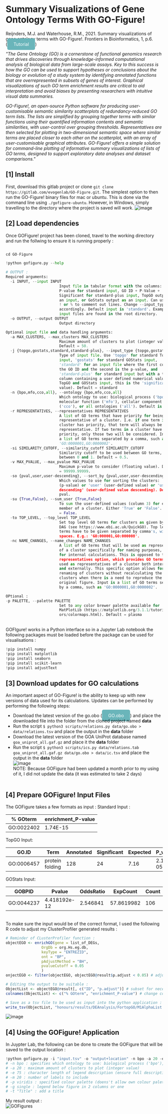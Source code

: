 # Summary Visualizations of Gene Ontology Terms With GO-Figure!
Reijnders, M.J. and Waterhouse, R.M., 2021. Summary visualizations of gene ontology terms with GO-Figure!. Frontiers in Bioinformatics, 1, p.6.
(<a href="https://gitlab.com/evogenlab/GO-Figure" style="background-color: #6ab5ba; color: white; padding: 10px 20px; border-radius: 5px; text-decoration: none;">Tutorial</a>)

_"The Gene Ontology (GO) is a cornerstone of functional genomics research that drives discoveries through knowledge-informed computational analysis of biological data from large-scale assays. Key to this success is how the GO can be used to support hypotheses or conclusions about the biology or evolution of a study system by identifying annotated functions that are overrepresented in subsets of genes of interest. Graphical visualizations of such GO term enrichment results are critical to aid interpretation and avoid biases by presenting researchers with intuitive visual data summaries._

_GO-Figure!, an open-source Python software for producing user-customisable semantic similarity scatterplots of redundancy-reduced GO term lists. The lists are simplified by grouping together terms with similar functions using their quantified information contents and semantic similarities, with user-control over grouping thresholds. Representatives are then selected for plotting in two-dimensional semantic space where similar terms are placed closer to each other on the scatterplot, with an array of user-customisable graphical attributes. GO-Figure! offers a simple solution for command-line plotting of informative summary visualizations of lists of GO terms, designed to support exploratory data analyses and dataset comparisons."_


## [1] Install
First, download this gitlab project or clone ```git clone https://gitlab.com/evogenlab/GO-Figure.git```. The simplest option to then run the GO-Figure! binary files for mac or ubuntu. This is done via the command line using ```./gofigure-ubuntu```. However, in Windows, simply travelling to the directory where the project is saved will work. 
![image](https://github.com/AlicenJoyHenning/honours_2023/assets/129797527/d4cb1f95-1e1e-4521-9cc3-16ba0c5b3c7a)


## [2] Load dependencies 
Once GOFigure! project has been cloned, travel to the working directory and run the follwing to ensure it is running properly : 
```python

cd GO-Figure

!python gofigure.py --help

# OUTPUT :
Required arguments:
  -i INPUT, --input INPUT
                        Input file in tabular format with the columns: GO ID +
                        P-value for standard input, GO ID + P-Value +
                        Significant for standard-plus input, TopGO output as
                        an input, or GoStats output as an input. Can use # or
                        ! or % to comment out lines. Change --input_type
                        accordingly. Default input is 'standard'. Example
                        input files are found in the root directory.
  -o OUTPUT, --output OUTPUT
                        Output directory

Optional input file and data handling arguments:
  -a MAX_CLUSTERS, --max_clusters MAX_CLUSTERS
                        Maximum amount of clusters to plot (integer value).
                        Default = 50.
  -j {topgo,gostats,standard,standard-plus}, --input_type {topgo,gostats,standard,standard-plus}
                        Type of input file. Use 'topgo' for standard TopGO
                        input, 'gostats' for standard GOStats input,
                        'standard' for an input file where the first column is
                        the GO ID and the second is the p-value, and
                        'standard-plus' for standard input but with a third
                        column containing a user defined numerical value (for
                        TopGO and GOStats input, this is the 'significant'
                        value). Default = standard
  -n {bpo,mfo,cco,all}, --ontology {bpo,mfo,cco,all}
                        Which ontology to use: biological process ('bpo'),
                        molecular function ('mfo'), cellular component
                        ('cco'), or all ontologies ('all'). Default is all.
  -r REPRESENTATIVES, --representatives REPRESENTATIVES
                        A list of GO terms that have priority for being a
                        representative of a cluster. I.e. if one term in a
                        cluster has priority, that term will always be the
                        representative. If two terms in a cluster have
                        priority, only those two will be considered. Input is
                        a list of GO terms separated by a comma, such as
                        'GO:0000001,GO:0000002'.
  -si SIMILARITY_CUTOFF, --similarity_cutoff SIMILARITY_CUTOFF
                        Similarity cutoff to be used between GO terms, a value
                        between 0 and 1. Default = 0.5.
  -v MAX_PVALUE, --max_pvalue MAX_PVALUE
                        Maximum p-value to consider (floating value). Default
                        = 99999.99999.
  -so {pval,user,user-descending}, --sort_by {pval,user,user-descending}
                        Which values to use for sorting the clusters: 'pval'
                        (p-value) or 'user' (user-defined value) or 'user-
                        descending' (user-defined value descending). Default =
                        pval.
  -su {True,False}, --sum_user {True,False}
                        To sum the user-defined values (column 3) for each
                        member of a cluster. Either 'True' or 'False'. Default
                        = False.
  -to TOP_LEVEL, --top_level TOP_LEVEL
                        Set top level GO terms for clusters as given by the GO
                        DAG (see https://www.ebi.ac.uk/QuickGO). Top level GO
                        terms have to be given separated by comma's, without
                        spaces. E.g.: 'GO:000001,GO:000008'.
  -nc NAME_CHANGES, --name_changes NAME_CHANGES
                        A list of GO terms that will be used as representative
                        of a cluster specifically for naming purposes, but not
                        for internal calculations. This is opposed to the'--
                        representatives option, which provides GO terms to be
                        used as representatives of a cluster both internally
                        and externally. This specific option allows for the
                        renaming of clusters without recalculating the
                        clusters when there is a need to reproduce the
                        original figure. Input is a list of GO terms separated
                        by a comma, such as 'GO:0000001,GO:0000002'.

OPtional :
-p PALETTE, --palette PALETTE
                        Set to any color brewer palette available for
                        MatPlotLib (https://matplotlib.org/3.1.1/tutorials/col
                        ors/colormaps.html). Default = plasma


```
<br>
GOFIgure! works in a Python interface so in a Jupyter Lab notebook the following packages must be loaded before the package can be used for visualisations : 

```python
!pip install numpy
!pip install matplotlib
!pip install seaborn
!pip install scikit-learn
!pip install adjustText
```

## [3] Download updates for GO calculations 
An important aspect of GO-Figure! is the ability to keep up with new versions of data used for its calculations. Updates can be performed by performing the following steps:<br>
+ Download the latest version of the go.obo (<a href="http://geneontology.org/docs/download-ontology/" style="background-color: #6ab5ba; color: white; padding: 10px 20px; border-radius: 5px; text-decoration: none;">GO.obo</a>) and place the downloaded file into the folder from the cloned project named **data**
+ Run the script ```$ python3 scripts/relations.py data/go.obo > data/relations.tsv``` and place the output in the **data** folder 
+  Download the latest version of the GOA UniProt database named ```goa_uniprot_all.gaf.gz``` and place it the **data** folder
+  Run the script ```$ python3 scripts/ics.py data/relations.tab goa_uniprot_all.gaf.gz data/go.obo > data/ic.tsv``` and place the output in the **data** folder  
![image](https://github.com/AlicenJoyHenning/honours_2023/assets/129797527/12846d11-af35-4d67-9889-f583da4409ce)
<br>NOTE: Because GOFigure had been updated a month prior to my using of it, I did not update the data (it was estimated to take 2 days)
<br><br>
## [4] Prepare GOFigure! Input Files 
The GOFigure takes a few formats as input : 
Standard Input : 

| % GOterm  | enrichment_P-value |
|------------|-----------------|
| GO:0022402 | 1.74E-15 |

TopGO Input:

| GO.ID     | Term             | Annotated | Significant | Expected | P_value  |
|-----------|------------------|-----------|-------------|----------|----------|
| GO:0006457| protein folding  | 128       | 24          | 7.16     | 2.1e-05  |

GOStats Input:

| GOBPID    | Pvalue          | OddsRatio | ExpCount   | Count    | Size |
|-----------|-----------------|-----------|------------|----------|------|
| GO:0044237| 4.418192e-12    | 2.546841  | 57.8619982 | 106      | 269  | 

<br> 
To make sure the input would be of the correct format, I used the following R code to adjust my ClusterProfiler generated results : 

```R
# Reminder of CLusterProfiler function : 
objectEGO <- enrichGO(gene = list_of_DEGs, 
                OrgDb = org.Hs.eg.db, 
                keyType = "ENTREZID",
                ont = "BP",
                pAdjustMethod = "BH",
                pvalueCutoff = 0.05
                )
onjectEGO <- filter(objectEGO, objectEGO@result$p.adjust < 0.05) # adjusting to only contain significant GO terms

# Editing the output to be suitable : 
ObjectList <- objectEGO@result[, c("ID", "p.adjust")] # subset for necessary columns 
colnames(ObjectList) <- c("% GOterm", "enrichment_P-value") # change column names to be suitable for Standard Input shown above

# Save as a tsv file to be used as input into the python application : 
write_tsv(ObjectList, "honours/results/DEAnalysis/FortopGO/M1AlphaList.tsv")
```
![image](https://github.com/AlicenJoyHenning/honours_2023/assets/129797527/46ae4b45-d0ca-442e-8b56-e252d8cec024)

## [4] Using the GOFigure! Application 
In Juypter Lab, the following can be done to create the GOFigure that will be saved to the output location : 
```python
!python gofigure.py -i "input.tsv" -o "output+location" -n bpo -a 20 -e 75 -m 20 -p viridis -g single -t "Title"
# -n bpo : specifies which ontology to use: biological process ('bpo'), molecular function ('mfo'), cellular component ('cco'), or all ontologies ('all')
# -a 20 : maximum amount of clusters to plot (integer value)
# -e 75 : character length of legend description (ensure full description is written)
# -m 20 : number of labels to include
# -p viridis : specified colour palette (doens't allow own colour palette to be generated)
# -g single : legend below figure in 2 columns or one
# -t "Title" : add a title 
```
My result output : <br>
![GOFigures](https://github.com/AlicenJoyHenning/honours_2023/assets/129797527/2a386a91-3e15-4602-8069-7c24624cbf38)





